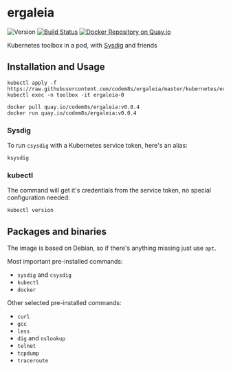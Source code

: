 # ergaleia
![Version](https://img.shields.io/badge/version-v0.0.4-brightgreen.svg)
[![Build Status](https://secure.travis-ci.org/codem8s/ergaleia.svg?branch=master)](http://travis-ci.org/codem8s/ergaleia)
[![Docker Repository on Quay.io](https://quay.io/repository/codem8s/ergaleia/status "Docker Repository on Quay.io")](https://quay.io/repository/codem8s/ergaleia)

Kubernetes toolbox in a pod, with [Sysdig](https://github.com/draios/sysdig) and friends

## Installation and Usage

    kubectl apply -f https://raw.githubusercontent.com/codem8s/ergaleia/master/kubernetes/ergaleia.yaml
    kubectl exec -n toolbox -it ergaleia-0

    docker pull quay.io/codem8s/ergaleia:v0.0.4
    docker run quay.io/codem8s/ergaleia:v0.0.4

### Sysdig

To run `csysdig` with a Kubernetes service token, here's an alias:

    ksysdig
    
### kubectl

The command will get it's credentials from the service token, no special configuration needed:

    kubectl version

## Packages and binaries

The image is based on Debian, so if there's anything missing just use `apt`.

Most important pre-installed commands:
- `sysdig` and `csysdig`
- `kubectl`
- `docker`

Other selected pre-installed commands:
- `curl`
- `gcc`
- `less`
- `dig` and `nslookup`
- `telnet`
- `tcpdump`
- `traceroute`